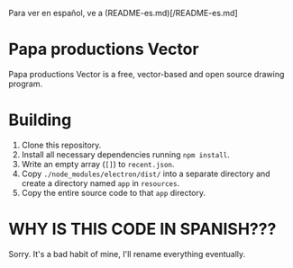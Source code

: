 Para ver en español, ve a (README-es.md)[/README-es.md]

# Papa productions Vector

Papa productions Vector is a free, vector-based and open source drawing program.

# Building

1. Clone this repository.
2. Install all necessary dependencies running `npm install`.
3. Write an empty array (`[]`) to `recent.json`.
4. Copy `./node_modules/electron/dist/` into a separate directory and create a directory named `app` in `resources`.
5. Copy the entire source code to that `app` directory.

# WHY IS THIS CODE IN SPANISH???

Sorry. It's a bad habit of mine, I'll rename everything eventually.
